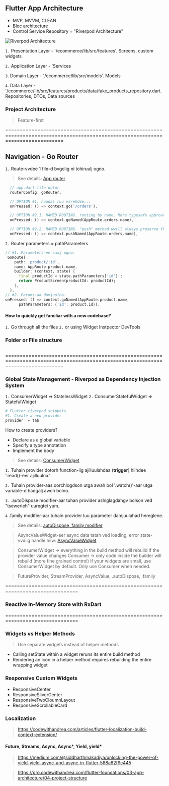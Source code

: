 ## Flutter App Architecture

- MVP, MVVM, CLEAN
- Bloc architecture
- Control Service Repository = "Riverpod Architecture"

![Riverpod Architecture](https://codewithandrea.com/articles/flutter-app-architecture-riverpod-introduction/images/flutter-app-architecture.webp)

`1.` Presentation Layer - '/ecommerce/lib/src/features'. Screens, custom widgets

`2.` Application Layer - 'Services

`3`. Domain Layer - '/ecommerce/lib/src/models'. Models

`4`. Data Layer - '/ecommerce/lib/src/features/products/data/fake_products_repository.dart. Repositories, DTOs, Data sources

### Project Architecture

> Feature-first

================================================================================================================================

## Navigation - Go Router

`1.` Route-vvdee 1 file-d bvgdiig ni tohiruulj ogno.

> See details: [App router](/ecommerce//lib/src/routing/app_router.dart)

```dart
  // app.dart file dotor
  routerConfig: goRouter,

  // OPTION #1. huudas ruu vsrehdee...
  onPressed: () => context.go('/orders'),

  // OPTION #2.1. NAMED ROUTING. routing by name. More typesafe approach is this. "go" will modify the underlying navigation stack if the new route is not a sub-route of the old one.
  onPressed: () => context.goNamed(AppRoute.orders.name),

  // OPTION #2.2. NAMED ROUTING. "push" method wwill always preserve the current stack and add a new route on top.
  onPressed: () => context.pushNamed(AppRoute.orders.name),
```

`2.` Router parameters = pathParameters

```dart
// #1. Parameters-ee zaaj ogno.
 GoRoute(
    path: 'product/:id',
    name: AppRoute.product.name,
    builder: (context, state) {
      final productId = state.pathParameters['id']!;
      return ProductScreen(productId: productId);
    },
  ),
// #2. Params-aa damjuulna.
onPressed: () => context.goNamed(AppRoute.product.name,
      pathParameters: {'id': product.id}),
```

#### How to quickly get familiar with a new codebase?

`1.` Go through all the files
`2.` or using Widget Instpector DevTools

### Folder or File structure

```bash

```

================================================================================================================================

### Global State Management - Riverpod as Dependency Injection System

`1.` ConsumerWidget => StatelessWidget
`2.` ConsumerStatefulWidget => StatefulWidget

```bash
# FLutter_riverpod snippets
#1. Create a new provider
provider  + tab
```

How to create providers?

- Declare as a global variable
- Specify a type annotation
- Implement the body

> See details: [ConsumerWidget](/ecommerce/lib/src/features/products/presentation/products_list/products_grid.dart)

`1.` Tuhain provider dotorh function-iig ajilluulahdaa (**trigger**) hiihdee '.read()-eer ajilluulna.'

`2.` Tuhain provider-aas oorchlogdson utga awah bol '.watch()'-aar utga variable-d hadgalj awch bolno.

`3.` .autoDispose modifier-aar tuhan provider ashiglagdahgv bolson ved "tsewerleh" uuregtei yum.

`4` .family modifier-aar tuhain provider luu parameter damjuulahad hereglene.

> See details: [autoDispose, family modifier](/ecommerce/lib/src/features/products/data/fake_products_repository.dart)

> AsyncValueWidget-eer async data tatah ved loading, error state-vvdiig handle hiiw: [AsyncValueWidget](/ecommerce/lib/src/common_widgets/async_value_widget.dart)

> ConsumerWidget -> everything in the build method will rebuild if the provider value changes
> Consumer -> only code inside the builder will rebuild (more fine grained control)
> If your widgets are small, use ConsumerWidget by default. Only use Consumer when needed.

> FutureProvider, StreamProvider, AsyncValue, .autoDispose, .family

===============================================================================

### Reactive In-Memory Store with RxDart

===============================================================================

### Widgets vs Helper Methods

> Use separate widgets instead of helper methods

- Calling setState within a widget reruns its entire build method
- Rendering an icon in a helper method requires rebuilding the entire wrapping widget

### Responsive Custom Widgets

- ResponsiveCenter
- ResponsiveSliverCenter
- ResponsiveTwoCloumnLayout
- ResponsiveScrollableCard

### Localization

> https://codewithandrea.com/articles/flutter-localization-build-context-extension/

#### Future, Streams, Async, Async*, Yield, yield*

> https://medium.com/@siddharthmakadiya/unlocking-the-power-of-yield-yield-async-and-async-in-flutter-588a82f9c445

> https://pro.codewithandrea.com/flutter-foundations/03-app-architecture/04-project-structure
